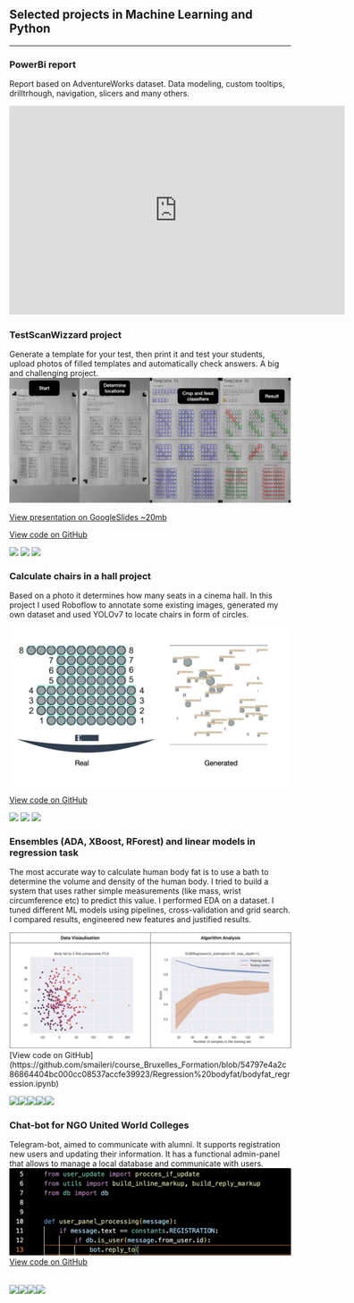 ## Selected projects in Machine Learning and Python

---

### PowerBi report

Report based on AdventureWorks dataset. Data modeling, custom tooltips, drilltrhough, navigation, slicers and many others.

<iframe title="project" width="600" height="373.5" src="https://app.powerbi.com/view?r=eyJrIjoiNjNiMzM5ZTEtMTFiZi00Y2M3LWIxZTYtNTliNDg2N2Y5NDY3IiwidCI6IjlmNDI2NGNjLTVhNDYtNDFkMy1iODZiLTM0MTQ5YzgwNDc3ZSIsImMiOjl9" frameborder="0" allowFullScreen="true"></iframe>

### TestScanWizzard project  

Generate a template for your test, then print it and test your students, upload photos of filled templates and automatically check answers. A big and challenging project.
<img src="images/TestScanWizzard.jpg?raw=true"/>

[View presentation on GoogleSlides ~20mb](https://docs.google.com/presentation/d/1qL-uMWKVZgsxVB4oPqNAuL3r6oYR5Cz7MLb41JGjN5w/edit?usp=sharing)

[View code on GitHub](https://github.com/smaileri/TestScanWizzard)

[![](https://img.shields.io/badge/-TensorFlow-white?logo=tensorflow)](#) [![](https://img.shields.io/badge/-OpenCV-5C3EE8?logo=opencv )](#) [![](https://img.shields.io/badge/-scikit%20learn-white?logo=scikitlearn)](#)

### Calculate chairs in a hall project  

Based on a photo it determines how many seats in a cinema hall. In this project I used Roboflow to annotate some existing images, generated my own dataset and used YOLOv7 to locate chairs in form of circles.

<img src="images/cinema-chairs-photo.jpeg?raw=true"/>


[View code on GitHub](https://github.com/smaileri/pet_projects/tree/main/cinemas-chairs)

[![](https://img.shields.io/badge/-yolov7-000000?logo=yolo)](#) [![](https://img.shields.io/badge/-Roboflow-7210D9)](#) [![](https://img.shields.io/badge/-Google%20Colab-000000?logo=googlecolab)](#)

### Ensembles (ADA, XBoost, RForest) and linear models in regression task  
The most accurate way to calculate human body fat is to use a bath to determine the volume and density of the human body. I tried to build a system that uses rather simple measurements (like mass, wrist circumference etc) to predict this value.
I performed EDA on a dataset. I tuned different ML models using pipelines, cross-validation and grid search. I compared results, engineered new features and justified results.

<img src="images/bodyfat_pictures.png?raw=true"/>
[View code on GitHub](https://github.com/smaileri/course_Bruxelles_Formation/blob/54797e4a2c86864404bc000cc08537accfe39923/Regression%20bodyfat/bodyfat_regression.ipynb)

[![](https://img.shields.io/badge/-scikit%20learn-white?logo=scikitlearn)](#)[![](https://img.shields.io/badge/-NumPy-013243?logo=numpy)](#)[![](https://img.shields.io/badge/-seaborn-blue?logo=seaborn )](#)[![](https://img.shields.io/badge/-matplotlib-blue?logo=matplotlib)](#)[![](https://img.shields.io/badge/-Pandas-150458?logo=pandas)](#)
### Chat-bot for NGO United World Colleges  

Telegram-bot, aimed to communicate with alumni. It supports registration new users and updating their information. It has a functional admin-panel that allows to manage a local database and communicate with users.
<img src="images/telegram_bot.png?raw=true"/>
[View code on GitHub](https://github.com/Projector-python/uwc_team_a.git)

[![](https://img.shields.io/badge/Python-white?logo=Python)](#)[![](https://img.shields.io/badge/-Telegram-white?logo=telegram)](#)[![](https://img.shields.io/badge/-GitHub-9cf?logo=github)](#)[![](https://img.shields.io/badge/-SQLite-9cf?logo=sqlite)](#)
---
